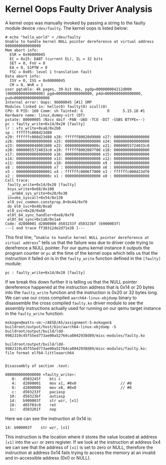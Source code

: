 # Kernel Oops Faulty Driver Analysis

A kernel oops was manually invoked by passing a string to the faulty module device `/dev/faulty`. The kernel oops is listed below:

```
# echo "hello_world" > /dev/faulty 
Unable to handle kernel NULL pointer dereference at virtual address 0000000000000000
Mem abort info:
  ESR = 0x96000045
  EC = 0x25: DABT (current EL), IL = 32 bits
  SET = 0, FnV = 0
  EA = 0, S1PTW = 0
  FSC = 0x05: level 1 translation fault
Data abort info:
  ISV = 0, ISS = 0x00000045
  CM = 0, WnR = 1
user pgtable: 4k pages, 39-bit VAs, pgdp=000000004212d000
[0000000000000000] pgd=0000000000000000, p4d=0000000000000000, pud=0000000000000000
Internal error: Oops: 96000045 [#1] SMP
Modules linked in: hello(O) faulty(O) scull(O)
CPU: 0 PID: 160 Comm: sh Tainted: G           O      5.15.18 #1
Hardware name: linux,dummy-virt (DT)
pstate: 80000005 (Nzcv daif -PAN -UAO -TCO -DIT -SSBS BTYPE=--)
pc : faulty_write+0x14/0x20 [faulty]
lr : vfs_write+0xa8/0x2b0
sp : ffffffc008d23d80
x29: ffffffc008d23d80 x28: ffffff80020d9980 x27: 0000000000000000
x26: 0000000000000000 x25: 0000000000000000 x24: 0000000000000000
x23: 0000000040001000 x22: 000000000000000c x21: 00000055724033c0
x20: 00000055724033c0 x19: ffffff8002087f00 x18: 0000000000000000
x17: 0000000000000000 x16: 0000000000000000 x15: 0000000000000000
x14: 0000000000000000 x13: 0000000000000000 x12: 0000000000000000
x11: 0000000000000000 x10: 0000000000000000 x9 : 0000000000000000
x8 : 0000000000000000 x7 : 0000000000000000 x6 : 0000000000000000
x5 : 0000000000000001 x4 : ffffffc0006f7000 x3 : ffffffc008d23df0
x2 : 000000000000000c x1 : 0000000000000000 x0 : 0000000000000000
Call trace:
 faulty_write+0x14/0x20 [faulty]
 ksys_write+0x68/0x100
 __arm64_sys_write+0x20/0x30
 invoke_syscall+0x54/0x130
 el0_svc_common.constprop.0+0x44/0xf0
 do_el0_svc+0x40/0xa0
 el0_svc+0x20/0x60
 el0t_64_sync_handler+0xe8/0xf0
 el0t_64_sync+0x1a0/0x1a4
Code: d2800001 d2800000 d503233f d50323bf (b900003f) 
---[ end trace ff38312de2d71e38 ]---
```

This first line, "`Unable to handle kernel NULL pointer dereference at virtual address`" tells us that the failure was due to driver code trying to derefrence a NULL pointer. For our qumu kernel instance it outputs the program counter or `pc` at the time of the kernel oops which tells us that the instruction it failed on is in the `faulty_write` function defined in the `[faulty]` module:

```
pc : faulty_write+0x14/0x20 [faulty]
```

If we break this down further it is telling us that the NULL pointer dereference happened at the instruction address that is 0x14 or 20 bytes into the `faulty_write` function and the instruction is 0x20 or 32 bytes long. We can use our cross compiled `aarch64-linux-objdump` binary to disassemble the cross compiled `faulty.ko` driver module to see the assembly instructions actually used for running on our qemu target instance in the `faulty_write` function:

```
mskogen@matts-vm:~/AESD/A5/assignment-5-mskogen$ buildroot/output/host/bin/aarch64-linux-objdump -S buildroot/output/build/ldd-9982319c45f55ed773ae00a52764ca8042938d89/misc-modules/faulty.ko 

buildroot/output/build/ldd-9982319c45f55ed773ae00a52764ca8042938d89/misc-modules/faulty.ko:     file format elf64-littleaarch64


Disassembly of section .text:

0000000000000000 <faulty_write>:
   0:	d503245f 	bti	c
   4:	d2800001 	mov	x1, #0x0                   	// #0
   8:	d2800000 	mov	x0, #0x0                   	// #0
   c:	d503233f 	paciasp
  10:	d50323bf 	autiasp
  14:	b900003f 	str	wzr, [x1]
  18:	d65f03c0 	ret
  1c:	d503201f 	nop
```

Here we can see the instruction at 0x14  is:
```
14:	b900003f 	str	wzr, [x1]
```
This instruction is the location where it stores the value located at address `[x1]` into the `wzr` or zero register. If we look at the instruction at address 0x4 we can see that the address of `[x1]` is set to zero or NULL, therefore the instruction at address 0x14 fails trying to access the memory at an invalid and in-accessible address (0x0 or NULL).
